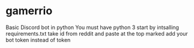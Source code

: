 # gamerrio

Basic Discord bot in python
You must have python 3
start by intsalling requirements.txt
take id from reddit and paste at the top marked
add your bot token instead of token
